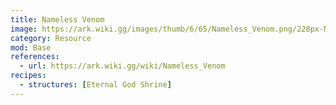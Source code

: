 ```yaml
---
title: Nameless Venom
image: https://ark.wiki.gg/images/thumb/6/65/Nameless_Venom.png/228px-Nameless_Venom.png
category: Resource
mod: Base
references:
  - url: https://ark.wiki.gg/wiki/Nameless_Venom
recipes:
  - structures: [Eternal God Shrine]
---
```


